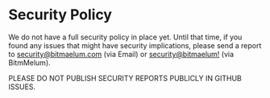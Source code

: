 # Security Policy

We do not have a full security policy in place yet. Until that time, if you found any issues that might have security implications, please send 
a report to <a href="mailto:security@bitmaelum.com">security@bitmaelum.com</a> (via Email) or <a href="security@bitmaelum!">security@bitmaelum!</a> (via BitmMelum).

PLEASE DO NOT PUBLISH SECURITY REPORTS PUBLICLY IN GITHUB ISSUES.
